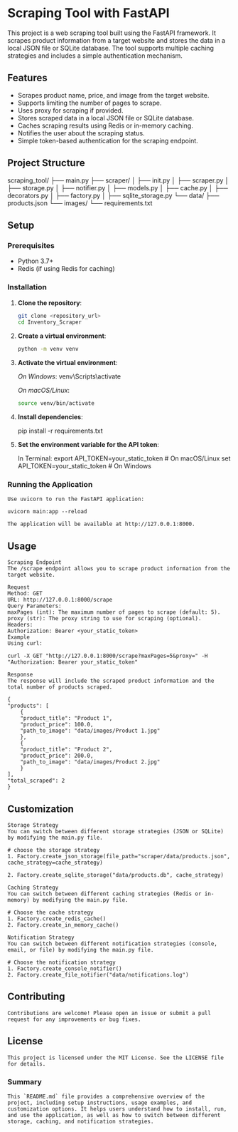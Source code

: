 # Scraping Tool with FastAPI

This project is a web scraping tool built using the FastAPI framework. It scrapes product information from a target website and stores the data in a local JSON file or SQLite database. The tool supports multiple caching strategies and includes a simple authentication mechanism.

## Features

- Scrapes product name, price, and image from the target website.
- Supports limiting the number of pages to scrape.
- Uses proxy for scraping if provided.
- Stores scraped data in a local JSON file or SQLite database.
- Caches scraping results using Redis or in-memory caching.
- Notifies the user about the scraping status.
- Simple token-based authentication for the scraping endpoint.

## Project Structure


scraping_tool/ ├── main.py ├── scraper/ │ ├── init.py │ ├── scraper.py │ ├── storage.py │ ├── notifier.py │ ├── models.py │ ├── cache.py │ ├── decorators.py │ ├── factory.py │ ├── sqlite_storage.py └── data/ ├── products.json └── images/ └── requirements.txt


## Setup

### Prerequisites

- Python 3.7+
- Redis (if using Redis for caching)

### Installation

1. **Clone the repository**:
   ```sh
   git clone <repository_url>
   cd Inventory_Scraper

2. **Create a virtual environment**:

    ```sh
    python -m venv venv

3. **Activate the virtual environment**:

    *On Windows*:
    venv\Scripts\activate

    *On macOS/Linux*:
    ```sh
    source venv/bin/activate

4. **Install dependencies**:

    pip install -r requirements.txt

5. **Set the environment variable for the API token**:

    In Terminal:
    export API_TOKEN=your_static_token  # On macOS/Linux
    set API_TOKEN=your_static_token  # On Windows

### Running the Application
    Use uvicorn to run the FastAPI application:

    uvicorn main:app --reload

    The application will be available at http://127.0.0.1:8000.

## Usage

    Scraping Endpoint
    The /scrape endpoint allows you to scrape product information from the target website.

    Request
    Method: GET
    URL: http://127.0.0.1:8000/scrape
    Query Parameters:
    maxPages (int): The maximum number of pages to scrape (default: 5).
    proxy (str): The proxy string to use for scraping (optional).
    Headers:
    Authorization: Bearer <your_static_token>
    Example
    Using curl:

    curl -X GET "http://127.0.0.1:8000/scrape?maxPages=5&proxy=" -H "Authorization: Bearer your_static_token"

    Response
    The response will include the scraped product information and the total number of products scraped.

    {
    "products": [
        {
        "product_title": "Product 1",
        "product_price": 100.0,
        "path_to_image": "data/images/Product 1.jpg"
        },
        {
        "product_title": "Product 2",
        "product_price": 200.0,
        "path_to_image": "data/images/Product 2.jpg"
        }
    ],
    "total_scraped": 2
    }

## Customization
    Storage Strategy
    You can switch between different storage strategies (JSON or SQLite) by modifying the main.py file.

    # choose the storage strategy
    1. Factory.create_json_storage(file_path="scraper/data/products.json", cache_strategy=cache_strategy)

    2. Factory.create_sqlite_storage("data/products.db", cache_strategy)

    Caching Strategy
    You can switch between different caching strategies (Redis or in-memory) by modifying the main.py file.

    # Choose the cache strategy
    1. Factory.create_redis_cache()
    2. Factory.create_in_memory_cache()

    Notification Strategy
    You can switch between different notification strategies (console, email, or file) by modifying the main.py file.

    # Choose the notification strategy
    1. Factory.create_console_notifier()
    2. Factory.create_file_notifier("data/notifications.log")

## Contributing
    Contributions are welcome! Please open an issue or submit a pull request for any improvements or bug fixes.

## License
    This project is licensed under the MIT License. See the LICENSE file for details.


### Summary

    This `README.md` file provides a comprehensive overview of the project, including setup instructions, usage examples, and customization options. It helps users understand how to install, run, and use the application, as well as how to switch between different storage, caching, and notification strategies.